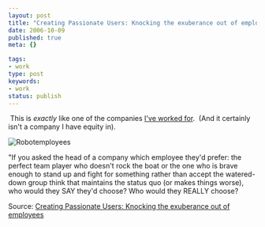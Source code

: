 ```yaml
---
layout: post
title: "Creating Passionate Users: Knocking the exuberance out of employees"
date: 2006-10-09
published: true
meta: {}

tags:
- work
type: post
keywords:
- work
status: publish
---
```



 This is *exactly* like one of the companies [I've worked for](http://www.andyeick.com/professional.aspx).  (And it certainly isn't a company I have equity in).

<!-- blockquote  -->

![Robotemployees](http://media.eick.us/2011/05/robotemployees.jpg)



"If you asked the head of a company which employee they'd prefer: the perfect team player who doesn't rock the boat or the one who is brave enough to stand up and fight for something rather than accept the watered-down group think that maintains the status quo (or makes things worse), who would they SAY they'd choose? Who would they REALLY choose?

<!-- endblockquote  -->

Source: [Creating Passionate Users: Knocking the exuberance out of employees](http://headrush.typepad.com/creating_passionate_users/2006/10/knocking_the_ex.html)

